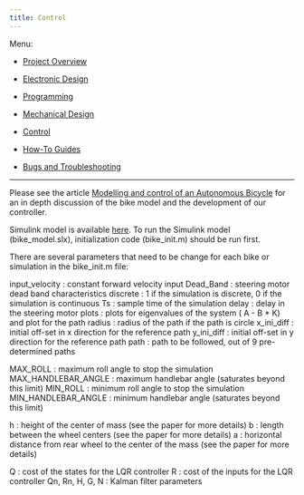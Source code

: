```yaml
---
title: Control
---
```


Menu:

* [Project Overview](https://chalmersbike.github.io/pages/overview.html)

* [Electronic Design](https://chalmersbike.github.io/pages/electronics.html)

* [Programming](https://chalmersbike.github.io/pages/programming.html)

* [Mechanical Design](https://chalmersbike.github.io/pages/mechanical.html)

* [Control](https://chalmersbike.github.io/pages/control.html)

* [How-To Guides](https://chalmersbike.github.io/pages/howto/)

* [Bugs and Troubleshooting](https://chalmersbike.github.io/pages/bugs.html)

---

Please see the article [Modelling and control of an Autonomous Bicycle](../docs/Modelling%20and%20control%20of%20an%20Autonomous%20Bicycle.pdf) for an in depth discussion of the bike model and the development of our controller.

Simulink model is available [here](https://github.com/chalmersbike/simulink). To run the Simulink model (bike_model.slx), initialization code (bike_init.m) should be run first.

There are several parameters that need to be change for each bike or simulation in the bike_init.m file:

input_velocity  : constant forward velocity input
Dead_Band       : steering motor dead band characteristics
discrete        : 1 if the simulation is discrete, 0 if the simulation is continuous
Ts              : sample time of the simulation
delay           : delay in the steering motor
plots           : plots for eigenvalues of the system ( A - B * K) and plot for the path
radius          : radius of the path if the path is circle 
x_ini_diff      : initial off-set in x direction for the reference path
y_ini_diff      : initial off-set in y direction for the reference path
path            : path to be followed, out of 9 pre-determined paths

MAX_ROLL            : maximum roll angle to stop the simulation
MAX_HANDLEBAR_ANGLE : maximum handlebar angle (saturates beyond this limit)
MIN_ROLL            : minimum roll angle to stop the simulation
MIN_HANDLEBAR_ANGLE : minimum handlebar angle (saturates beyond this limit)

h : height of the center of mass (see the paper for more details)
b : length between the wheel centers (see the paper for more details)
a : horizontal distance from rear wheel to the center of the mass (see the paper for more details)


Q               : cost of the states for the LQR controller
R               : cost of the inputs for the LQR controller
Qn, Rn, H, G, N : Kalman filter parameters 

